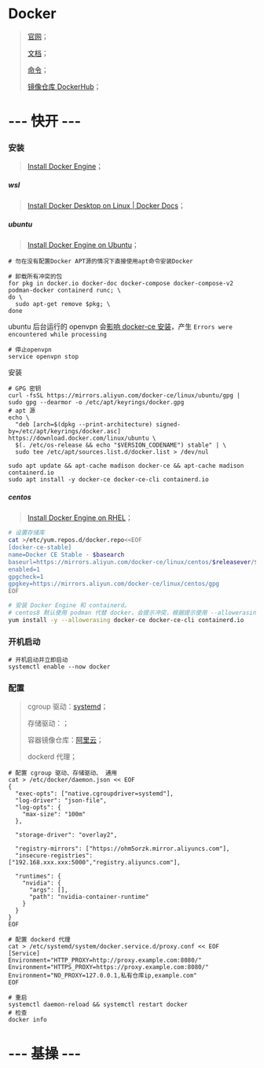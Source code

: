 # Docker

> [官网](https://www.docker.com/)；
>
> [文档](https://docs.docker.com/reference/)；
>
> [命令](https://docs.docker.com/engine/reference/commandline/docker/)；
>
> [镜像仓库 DockerHub](https://hub.docker.com/)；

# --- 快开 ---

### 安装

> [Install Docker Engine](https://docs.docker.com/engine/install/)；

##### wsl

> [Install Docker Desktop on Linux | Docker Docs](https://docs.docker.com/desktop/install/linux-install/)；

##### ubuntu

> [Install Docker Engine on Ubuntu](https://docs.docker.com/engine/install/ubuntu/)；

```shell
# 勿在没有配置Docker APT源的情况下直接使用apt命令安装Docker

# 卸载所有冲突的包
for pkg in docker.io docker-doc docker-compose docker-compose-v2 podman-docker containerd runc; \
do \
  sudo apt-get remove $pkg; \
done
```

ubuntu 后台运行的 openvpn 会[影响 docker-ce 安装](https://askubuntu.com/questions/1302371/docker-ce-post-installation-configuration-failure-on-ubuntu-20-04)，产生 `Errors were encountered while processing`

```shell
# 停止openvpn
service openvpn stop
```

安装

```shell
# GPG 密钥
curl -fsSL https://mirrors.aliyun.com/docker-ce/linux/ubuntu/gpg | sudo gpg --dearmor -o /etc/apt/keyrings/docker.gpg
# apt 源
echo \
  "deb [arch=$(dpkg --print-architecture) signed-by=/etc/apt/keyrings/docker.asc] https://download.docker.com/linux/ubuntu \
  $(. /etc/os-release && echo "$VERSION_CODENAME") stable" | \
  sudo tee /etc/apt/sources.list.d/docker.list > /dev/nul

sudo apt update && apt-cache madison docker-ce && apt-cache madison containerd.io
sudo apt install -y docker-ce docker-ce-cli containerd.io
```

##### centos

> [Install Docker Engine on RHEL](https://docs.docker.com/engine/install/rhel/)；

```sh
# 设置存储库
cat >/etc/yum.repos.d/docker.repo<<EOF
[docker-ce-stable]
name=Docker CE Stable - $basearch
baseurl=https://mirrors.aliyun.com/docker-ce/linux/centos/$releasever/$basearch/stable
enabled=1
gpgcheck=1
gpgkey=https://mirrors.aliyun.com/docker-ce/linux/centos/gpg
EOF

# 安装 Docker Engine 和 containerd。
# centos8 默认使用 podman 代替 docker，会提示冲突，根据提示使用 --allowerasing 替换冲突的软件包
yum install -y --allowerasing docker-ce docker-ce-cli containerd.io
```

### 开机启动

```shell
# 开机启动并立即启动
systemctl enable --now docker
```

### 配置

> cgroup 驱动：[systemd](https://kubernetes.io/zh/docs/setup/production-environment/container-runtimes/#docker)；
>
> 存储驱动：；
>
> 容器镜像仓库：[阿里云](https://cr.console.aliyun.com/cn-hangzhou/instances/mirrors)；
>
> dockerd 代理；

```shell
# 配置 cgroup 驱动、存储驱动、 通用
cat > /etc/docker/daemon.json << EOF
{
  "exec-opts": ["native.cgroupdriver=systemd"],
  "log-driver": "json-file",
  "log-opts": {
    "max-size": "100m"
  },
  
  "storage-driver": "overlay2",
  
  "registry-mirrors": ["https://ohm5orzk.mirror.aliyuncs.com"],
  "insecure-registries": ["192.168.xxx.xxx:5000","registry.aliyuncs.com"],
  
  "runtimes": {
    "nvidia": {
      "args": [],
      "path": "nvidia-container-runtime"
    }
  }
}
EOF

# 配置 dockerd 代理
cat > /etc/systemd/system/docker.service.d/proxy.conf << EOF
[Service]
Environment="HTTP_PROXY=http://proxy.example.com:8080/"
Environment="HTTPS_PROXY=https://proxy.example.com:8080/"
Environment="NO_PROXY=127.0.0.1,私有仓库ip,example.com"
EOF

# 重启
systemctl daemon-reload && systemctl restart docker
# 检查
docker info
```

# --- 基操 ---
